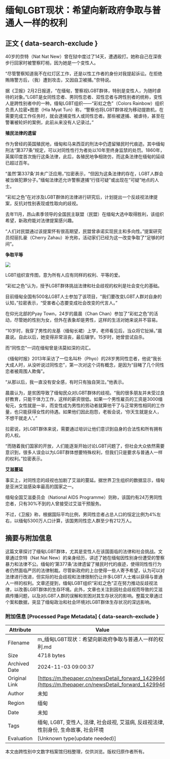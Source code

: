 # 缅甸LGBT现状：希望向新政府争取与普通人一样的权利

## 正文 { data-search-exclude }


40岁的奈特（Nat Nat New）曾在狱中度过了14天，遭遇殴打。她称自己在深夜步行回家时被警察盯梢，因为她是一个变性人。

“尽管警察知道我不在红灯区工作，还是以性工作者的身份对我提起诉讼。在拒绝贿赂警方后，（我）遭到攻击，又因自卫被捕。”奈特说。

据《卫报》2月2日报道，“在缅甸，警察视LGBT群体，特别是变性人，为随时虐待的对象。”LGBT是女同性恋者、男同性恋者、双性恋者与跨性别者的统称，变性人是跨性别者中的一种。缅甸LGBT组织——“彩虹之色”（Colors Rainbow）组织负责人拉密•图恩（Hla Myat Tun）称，“警察也将LGBT群体视为移动提款机，在需要完成工作任务时，就会逮捕变性人或同性恋者。那些被逮捕、被虐待，甚至在警署被轮奸的案例，此前从来没有人记录过。”

**殖民法律的遗留**

作为曾经的英国殖民地，缅甸和马来西亚的刑法中仍遗留殖民时代痕迹。其中缅甸刑法“第377条”规定，可以对同性性行为者处以10年至终身监禁的处罚。1860年，英属印度首次施行这条法律，此后，各殖民地争相效仿，而这条法律在缅甸的延续已超过百年。

“虽然‘第337条’并未广泛应用，”拉密表示，“但因为这条法律的存在，LGBT人群会被当做犯罪分子。”缅甸法律还允许警察逮捕“行径可疑”或出现在“可疑”地点的人士。

“彩虹之色”在对涉及LGBT群体的法律进行研究后，计划提出一个反歧视法律提案，反抗对性别表现或性取向的歧视。

去年11月，昂山素季领导的全国民主联盟（民盟）在缅甸大选中取得胜利，该组织希望，新政府能对法律提案感兴趣。

“人们对民盟通过该提案怀有很高期望，民盟曾承诺实现民主和多向性。”提案研究员彻丽扎豪（Cherry Zahau）补充称，活动家们已经为这一改变争取了“足够的时间”。

**争取平等**

![](http://image.thepaper.cn/www/image/4/778/172.jpg)

LGBT组织宣传图，意为所有人应有同样的权利、平等的爱。

“彩虹之色”认为，授予LGBT群体挑战法律和社会歧视的权利是社会变化的基础。

目前缅甸全国有500名LGBT人士参加了该项目，“我们要改变LGBT人群对自身的认知，”拉密表示，“受害者心态要变成社会改变的代言人。”

在仰光北部的Pyay Town，24岁的晨晨（Chan Chan）参加了“彩虹之色”的活动，尽管她的性别为女，但外在表象却是男性，这样的生活对她来说并不容易。

“10岁时，我穿了男性的龙基（缅甸长裙）上学，老师看见后，当众将它扯掉。”晨晨说。自此以后，她变得非常沮丧，最后辍学。15岁时，她曾尝试自杀。

而“同性恋”一词在缅甸曾是讳莫如深的词汇。

《缅甸时报》2013年采访了一位名叫朴（Phyo）的28岁男同性恋者，他说“我长大成人时，从没听说过同性恋”，第一次对这个词有概念，是因为“目睹了几个同性恋者被周围人欺侮”。

“从那以后，我一直没有安全感，有时只有独自哭泣。”他表示。

晨晨认为，是贫困导致了缅甸民众对LGBT群体的歧视。“我的很多朋友并未受过良好教育，只能干体力工作，这样的薪资很低。如果一个男性雇员的工资是3000缅甸元，女性就是一半，而变性成为男性的劳动者就算他干了与正常男性相同的工作量，也只能获得女性的待遇。如果他们因此抱怨，老板会说，‘你天生就是女人，不想干就走人’。”

拉密说，对LGBT群体来说，需要通过培训让他们意识到自身的合法性和所有拥有的人权。

“而随着我们国家的开放，人们能逐渐开始讨论LGBT问题了，但社会大众依然需要意识到，很多人误会以为LGBT群体想要特殊权利，但我们只是要求与普通人一样的权利。”拉密表示。

**艾滋蔓延**

事实上，对同性恋的歧视也加剧了艾滋的蔓延。据世界卫生组织的数据显示，缅甸是亚洲艾滋感染率最高的国家之一。

缅甸全国艾滋委员会（National AIDS Programme）则称，该国约有24万男同性恋者，只有30%不到的人曾接受过艾滋干预服务。

不过，《卫报》称，根据国际平均比例，男同性恋者占总人口的恒定比例为4%左右，以缅甸5300万人口计算，该国男同性恋人群至少有212万人。

## 摘要与附加信息

<!-- tcd_abstract -->
这篇文章探讨了缅甸LGBT群体，尤其是变性人在该国面临的法律和社会挑战。文章通过奈特（Nat Nat New）的亲身经历，讲述了她在缅甸因性别身份遭受的警察暴力和法律不公。缅甸的‘第377条’法律遗留了殖民时代的痕迹，使得同性性行为者仍然面临严厉的法律制裁。尽管新政府的上台使得一些人寄予希望，认为可以对法律进行改进，但实际的社会歧视和法律限制仍让许多LGBT人士难以获得与普通人一样的权利。文章还提到，缅甸LGBT组织“彩虹之色”正在努力推动反歧视法律，以改善LGBT群体的生存环境。此外，文章也关注到因社会歧视而导致的艾滋病传播问题，以及对LGBT人群的误解和贫困对其生存状况的影响。整篇文章通过个案和数据，突显了缅甸政治和社会环境对LGBT群体生存状况的深远影响。
<!-- tcd_abstract_end -->

### 附加信息 [Processed Page Metadata] { data-search-exclude }

| Attribute       | Value                                  |
|-----------------|----------------------------------------|
| Filename        | m_缅甸LGBT现状：希望向新政府争取与普通人一样的权利.md                             |
| Size            | 4718 bytes                           |
| Archived Date   | 2024-11-03 09:00:37                             |
| Original Link   | [https://m.thepaper.cn/newsDetail_forward_1429946](https://m.thepaper.cn/newsDetail_forward_1429946)                       |
| Author          | 未知                               |
| Region          | 缅甸                               |
| Date            | 未知                                 |
| Tags            | 缅甸, LGBT, 变性人, 法律, 社会歧视, 艾滋病, 反歧视法律, 性别身份, 生命故事, 社会环境                                 |
| Evaluation            | [Unknown type(update needed)]                                 |
<!-- tcd_table_end -->

本文由跨性别中文数字档案馆归档整理，仅供浏览。版权归原作者所有。
